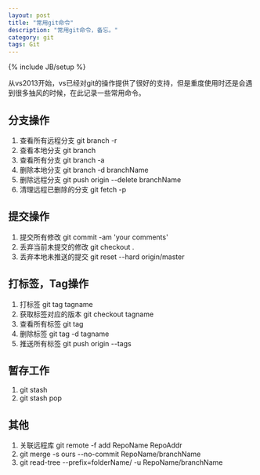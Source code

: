 ```yaml
---
layout: post
title: "常用git命令"
description: "常用git命令，备忘。"
category: git
tags: Git
---
```

{% include JB/setup %}

从vs2013开始，vs已经对git的操作提供了很好的支持，但是重度使用时还是会遇到很多抽风的时候，在此记录一些常用命令。

## 分支操作

1. 查看所有远程分支 git branch -r
2. 查看本地分支 git branch
3. 查看所有分支 git branch -a
4. 删除本地分支 git branch -d branchName
5. 删除远程分支 git push origin --delete branchName
6. 清理远程已删除的分支 git fetch -p

## 提交操作

1. 提交所有修改 git commit -am 'your comments'
2. 丢弃当前未提交的修改 git checkout .
3. 丢弃本地未推送的提交 git reset --hard origin/master

## 打标签，Tag操作

1. 打标签 git tag tagname
2. 获取标签对应的版本 git checkout tagname
3. 查看所有标签 git tag
4. 删除标签 git tag -d tagname
5. 推送所有标签 git push origin --tags

## 暂存工作

1. git stash
2. git stash pop

## 其他

1. 关联远程库 git remote -f add RepoName RepoAddr
2. git merge -s ours --no-commit RepoName/branchName
3. git read-tree --prefix=folderName/ -u RepoName/branchName
